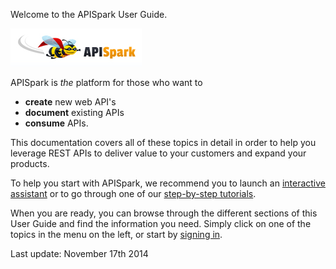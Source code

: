 
Welcome to the APISpark User Guide.

![Sign in](images/apispark-logo-v1.png "Sign in")

APISpark is *the* platform for those who want to
- **create** new web API's
- **document** existing APIs
- **consume** APIs.

This documentation covers all of these topics in detail in order to help you leverage REST APIs to deliver value to your customers and expand your products.  

To help you start with APISpark, we recommend you to launch an [interactive assistant](technical-resources/apispark/guide/get-started/interactive-assistants "interactive assistant") or to go through one of our [step-by-step tutorials](technical-resources/apispark/tutorials "step-by-step tutorials").

When you are ready, you can browse through the different sections of this User Guide and find the information you need. Simply click on one of the topics in the menu on the left, or start by [signing in](technical-resources/apispark/guide/get-started/sign-in "Sign in").

<!--
Here is a list of the different step-by-step tutorials we have at your disposal:

 * Full stack API solution for site/app/data publishers
  * Create and invoke a Contact Web API with APISpark
  * Turn a "Product Catalog" Spreadsheet into a web API
  * Expose an Address Book SQL database via a web API
  * Host an Angular Web Application on APISpark
  * Create an OpenData API in 5 minutes
  * BookRent Sample (Angular Web App + APISpark API)


 * API management for SaaS vendors
  * Document an existing Restlet Web API
  * Document an existing JAX-RS Web API
  * Manage an existing WebAPI from its Swagger documentation
-->


Last update: November 17th 2014
